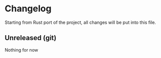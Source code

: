 # Changelog

Starting from Rust port of the project, all changes will be put into this file.

## Unreleased (git)

Nothing for now
